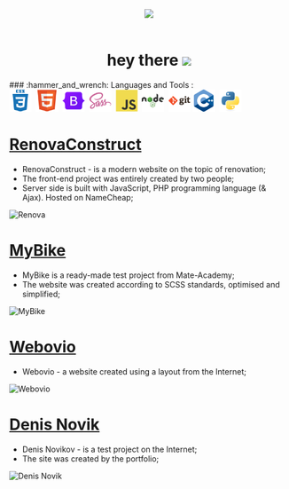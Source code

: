 <div id="header" align="center">
  <img src="https://media.giphy.com/media/fZEjmflebo9ZKQXpgh/giphy.gif" width="200"/>
</div>

<div id="views" align="center">
  <img src="https://komarev.com/ghpvc/?username=darkmart3" alt=""/>
</div>


<div id="hello" align="center">
  <h1>
    hey there
    <img src="https://media.giphy.com/media/hvRJCLFzcasrR4ia7z/giphy.gif" width="30px"/>
  </h1>
</div>
### :hammer_and_wrench: Languages and Tools :

<div>
  <img src="https://github.com/devicons/devicon/blob/master/icons/css3/css3-plain-wordmark.svg"  title="CSS3" alt="CSS" width="40" height="40"/>&nbsp;
  <img src="https://github.com/devicons/devicon/blob/master/icons/html5/html5-original.svg" title="HTML5" alt="HTML" width="40" height="40"/>&nbsp;
  <img src="https://github.com/devicons/devicon/blob/master/icons/bootstrap/bootstrap-original.svg"  title="bootstrap" alt="bootstrap" width="40" height="40"/>&nbsp;
  <img src="https://github.com/devicons/devicon/blob/master/icons/sass/sass-original.svg"  title="sass" alt="sass" width="40" height="40"/>&nbsp;
  <img src="https://github.com/devicons/devicon/blob/master/icons/javascript/javascript-original.svg" title="JavaScript" alt="JavaScript" width="40" height="40"/>&nbsp;
  <img src="https://github.com/devicons/devicon/blob/master/icons/nodejs/nodejs-original-wordmark.svg" title="NodeJS" alt="NodeJS" width="40" height="40"/>&nbsp;
  <img src="https://github.com/devicons/devicon/blob/master/icons/git/git-original-wordmark.svg" title="Git" **alt="Git" width="40" height="40"/>
  <img src="https://github.com/devicons/devicon/blob/master/icons/cplusplus/cplusplus-original.svg"  title="C++" alt="C++" width="40" height="40"/>&nbsp;
  <img src="https://github.com/devicons/devicon/blob/master/icons/python/python-original.svg"  title="Pythot" alt="Python" width="40" height="40"/>&nbsp;
  
</div>





<!-- RenovaConstruct -->
# [RenovaConstruct](https://renovaco.nl) 
<p align="left" color="blue"></p>

* RenovaConstruct - is a modern website on the topic of renovation;
* The front-end project was entirely created by two people;
* Server side is built with JavaScript, PHP programming language (& Ajax). Hosted on NameCheap;

<div>
  <img src="https://github.com/MakaronX/MakaronX/blob/main/img/RENOVA img.png" alt="Renova"/>
</div>

<!-- #region MyBike -->
# [MyBike](https://makaronx.github.io/layout_landing-page/#) 
<p align="left" color="blue"></p>

* MyBike is a ready-made test project from Mate-Academy;
* The website was created according to SCSS standards, optimised and simplified;

<div>
  <img src="https://github.com/MakaronX/MakaronX/blob/main/img/MyBike.png" alt="MyBike"/>
</div>

<!-- Webovio -->
# [Webovio](#) 
<p align="left" style="color: blue;"></p>

* Webovio - a website created using a layout from the Internet;

<div>
  <img src="https://github.com/MakaronX/MakaronX/blob/main/img/Webovio.gif" alt="Webovio"/>
</div>

<!-- Denis -->
# [Denis Novik](#) 
<p align="left" style="color: blue;"></p>

* Denis Novikov - is a test project on the Internet;
* The site was created by the portfolio;

<div style="display: flex; justify-content: space-between;">
  <img src="https://github.com/MakaronX/MakaronX/blob/main/img/Denis%20Novik.png" alt="Denis Novik">
</div>







